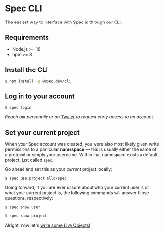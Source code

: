 # Spec CLI

The easiest way to interface with Spec is through our CLI.

## Requirements

* Node.js >= 16
* npm >= 8

## Install the CLI

```bash
$ npm install -g @spec.dev/cli
```

## Log in to your account

```bash
$ spec login
```

*Reach out personally or on [Twitter](https://twitter.com/SpecDotDev) to request early access to an account.*

## Set your current project

When your Spec account was created, you were also most likely given write permissions to a particular **namespace** — this is usually either the name of a protocol or simply your username. Within that namespace exists a default project, just called `spec`. 

Go ahead and set this as your *current* project locally:

```bash
$ spec use project allo/spec
```

Going forward, if you are ever unsure about who your current user is or what your current project is, the following commands will answer those questions, respectively:

```bash
$ spec show user
```

```bash
$ spec show project
```

Alright, now let's [write some Live Objects!](./Writing-Live-Objects.md)